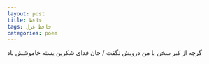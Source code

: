 ```yaml
---
layout: post
title: حافظ
tags: حافظ غزل
categories: poem
---
```


گرچه از کبر سخن با من درویش نگفت / جان فدای شکرین پسته خاموشش باد
